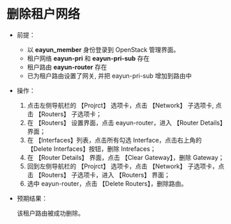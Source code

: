 # 删除租户网络

* 前提：

  - 以 **eayun_member** 身份登录到 OpenStack 管理界面。
  - 租户网络 **eayun-pri** 和 **eayun-pri-sub** 存在
  - 租户路由 **eayun-router** 存在
  - 已为租户路由设置了网关, 并把 eayun-pri-sub 增加到路由中

* 操作：

  1. 点击左侧导航栏的 【Projrct】 选项卡，点击 【Network】 子选项卡, 点击 【Routers】 子选项卡；
  1. 在 【Routers】 设置界面，点击 eayun-router，进入 【Router Details】 界面；
  1. 在 【Interfaces】列表，点击所有勾选 Interface，点击右上角的 【Delete Interfaces】按钮，删除 Intrefaces；
  1. 在 【Router Details】 界面，点击 【Clear Gateway】，删除 Gateway；
  1. 回到左侧导航栏的 【Projrct】 选项卡，点击 【Network】 子选项卡，点击 【Routers】 子选项卡，进入 【Routers】 界面；
  1. 选中 eayun-router，点击 【Delete Routers】，删除路由。

* 预期结果：

  该租户路由被成功删除。
